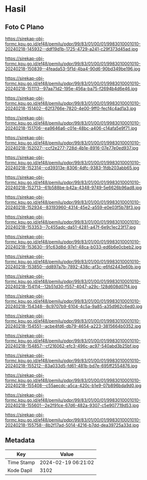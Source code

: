 # Hasil

## Foto C Plano

https://sirekap-obj-formc.kpu.go.id/ef48/pemilu/pdpr/99/83/01/00/01/9983010001010-20240218-145932--ddf19d1b-1725-4729-a241-c29f373d45ad.jpg

https://sirekap-obj-formc.kpu.go.id/ef48/pemilu/pdpr/99/83/01/00/01/9983010001010-20240218-150839--4feada53-5f1d-4ba4-90d6-90bd349be196.jpg

https://sirekap-obj-formc.kpu.go.id/ef48/pemilu/pdpr/99/83/01/00/01/9983010001010-20240218-151113--97aa71d2-195e-456a-ba75-f2694b4d6e46.jpg

https://sirekap-obj-formc.kpu.go.id/ef48/pemilu/pdpr/99/83/01/00/01/9983010001010-20240218-151402--62f3766e-7820-4e00-9ff0-fecf4c4ad1a3.jpg

https://sirekap-obj-formc.kpu.go.id/ef48/pemilu/pdpr/99/83/01/00/01/9983010001010-20240218-151706--ea9646a6-c01e-48bc-a406-c14afa5e9f71.jpg

https://sirekap-obj-formc.kpu.go.id/ef48/pemilu/pdpr/99/83/01/00/01/9983010001010-20240218-152027--ccf2e277-728d-4b1e-8916-07e77e0ed937.jpg

https://sirekap-obj-formc.kpu.go.id/ef48/pemilu/pdpr/99/83/01/00/01/9983010001010-20240218-152314--cd39313e-8306-4dfc-9383-1fdb203abb65.jpg

https://sirekap-obj-formc.kpu.go.id/ef48/pemilu/pdpr/99/83/01/00/01/9983010001010-20240218-152713--61b588be-b42a-4348-9749-5e6626b96ad8.jpg

https://sirekap-obj-formc.kpu.go.id/ef48/pemilu/pdpr/99/83/01/00/01/9983010001010-20240218-152934--83193960-4314-45e2-a559-e0e03f5b78f3.jpg

https://sirekap-obj-formc.kpu.go.id/ef48/pemilu/pdpr/99/83/01/00/01/9983010001010-20240218-153353--7c455adc-da51-4281-a47f-6e9c1ec23f17.jpg

https://sirekap-obj-formc.kpu.go.id/ef48/pemilu/pdpr/99/83/01/00/01/9983010001010-20240218-153630--91c63d8d-97e1-48ca-b033-ed6b6e0cbeb2.jpg

https://sirekap-obj-formc.kpu.go.id/ef48/pemilu/pdpr/99/83/01/00/01/9983010001010-20240218-153850--dd897a7b-7892-438c-af3c-e6fd2443e60b.jpg

https://sirekap-obj-formc.kpu.go.id/ef48/pemilu/pdpr/99/83/01/00/01/9983010001010-20240218-154114--12b51d30-f557-4047-a29c-128d608d07f4.jpg

https://sirekap-obj-formc.kpu.go.id/ef48/pemilu/pdpr/99/83/01/00/01/9983010001010-20240218-154348--8c9707b9-6104-4c5a-9a85-a35d962c6ed0.jpg

https://sirekap-obj-formc.kpu.go.id/ef48/pemilu/pdpr/99/83/01/00/01/9983010001010-20240218-154551--acbe4fd6-db79-4654-a223-3815664b0352.jpg

https://sirekap-obj-formc.kpu.go.id/ef48/pemilu/pdpr/99/83/01/00/01/9983010001010-20240218-154857--cf216062-efc3-496c-ac97-540abd3b25bf.jpg

https://sirekap-obj-formc.kpu.go.id/ef48/pemilu/pdpr/99/83/01/00/01/9983010001010-20240218-155212--83a033d5-fd61-481b-bd7e-695ff2554876.jpg

https://sirekap-obj-formc.kpu.go.id/ef48/pemilu/pdpr/99/83/01/00/01/9983010001010-20240218-155408--c55aecdc-a5ca-420c-b1e9-07b896bda9d0.jpg

https://sirekap-obj-formc.kpu.go.id/ef48/pemilu/pdpr/99/83/01/00/01/9983010001010-20240218-155601--2e2f91ce-67d6-482a-9307-c5e907719d53.jpg

https://sirekap-obj-formc.kpu.go.id/ef48/pemilu/pdpr/99/83/01/00/01/9983010001010-20240218-155758--8b2f17ad-5014-4216-b7dd-dea39725a33d.jpg


## Metadata

| Key        | Value               |
| ---------- | ------------------- |
| Time Stamp | 2024-02-19 06:21:02 |
| Kode Dapil | 3102                |



